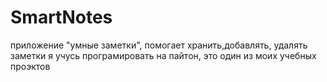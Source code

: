 # SmartNotes
приложение "умные заметки", помогает хранить,добавлять, удалять заметки
я учусь програмировать на пайтон, это один из моих учебных проэктов
